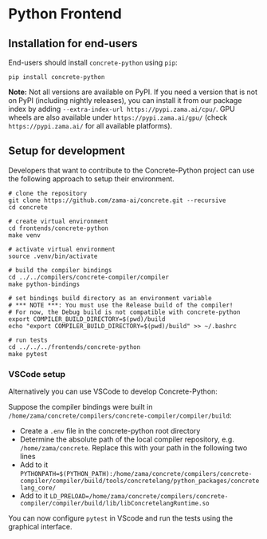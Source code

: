 # Python Frontend

## Installation for end-users

End-users should install `concrete-python` using `pip`:

```shell
pip install concrete-python
```

**Note:** Not all versions are available on PyPI. If you need a version that is not on PyPI (including nightly releases), you can install it from our package index by adding `--extra-index-url https://pypi.zama.ai/cpu/`. GPU wheels are also available under `https://pypi.zama.ai/gpu/` (check `https://pypi.zama.ai/` for all available platforms).

## Setup for development

Developers that want to contribute to the Concrete-Python project can use the following
approach to setup their environment.

```shell
# clone the repository
git clone https://github.com/zama-ai/concrete.git --recursive
cd concrete

# create virtual environment
cd frontends/concrete-python
make venv

# activate virtual environment
source .venv/bin/activate

# build the compiler bindings
cd ../../compilers/concrete-compiler/compiler
make python-bindings

# set bindings build directory as an environment variable
# *** NOTE ***: You must use the Release build of the compiler! 
# For now, the Debug build is not compatible with concrete-python
export COMPILER_BUILD_DIRECTORY=$(pwd)/build
echo "export COMPILER_BUILD_DIRECTORY=$(pwd)/build" >> ~/.bashrc

# run tests
cd ../../../frontends/concrete-python
make pytest
```

### VSCode setup

Alternatively you can use VSCode to develop Concrete-Python:

Suppose the compiler bindings were built in `/home/zama/concrete/compilers/concrete-compiler/compiler/build`:

- Create a `.env` file in the concrete-python root directory
- Determine the absolute path of the local compiler repository, e.g. `/home/zama/concrete`. Replace this with your 
path in the following two lines
- Add to it `PYTHONPATH=$(PYTHON_PATH):/home/zama/concrete/compilers/concrete-compiler/compiler/build/tools/concretelang/python_packages/concretelang_core/`
- Add to it `LD_PRELOAD=/home/zama/concrete/compilers/concrete-compiler/compiler/build/lib/libConcretelangRuntime.so`

You can now configure `pytest` in VScode and run the tests using the graphical interface.
